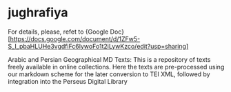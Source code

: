 # jughrafiya

For details, please, refet to {Google Doc}[https://docs.google.com/document/d/1ZFw5-S_I_pbaHLUHe3vgdfiFc6lywoFo1t2iLywKzco/edit?usp=sharing]

Arabic and Persian Geographical MD Texts: This is a repository of texts freely available in online collections. Here the texts are pre-processed using our markdown scheme for the later conversion to TEI XML, followed by integration into the Perseus Digital Library
